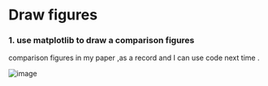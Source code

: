 # Draw figures 

### 1. use matplotlib to draw a comparison figures

comparison figures in my paper ,as a record and I can use code next time .<br>

![image](https://github.com/maple0leaves/tools/tree/master/figure/img.png)

